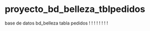 # proyecto_bd_belleza_tblpedidos
base de datos bd_belleza tabla pedidos
! [ ](https://github.com/GonzalezBGA128/proyecto_bd_belleza_tblpedidos/blob/c526cbbcd9974bcac4972d3067f72834bd468ec5/imagen%201.png)
! [ ](https://github.com/GonzalezBGA128/proyecto_bd_belleza_tblpedidos/blob/67daa2782d70a4f71c872ac3a5ab6c6627e93267/imagen%202.png)
! [ ](https://github.com/GonzalezBGA128/proyecto_bd_belleza_tblpedidos/blob/729c4e866e9dbf57cc69e243adcc882e6e4c1862/imagen%203.png)
! [ ](https://github.com/GonzalezBGA128/proyecto_bd_belleza_tblpedidos/blob/adf47836b5c5635683fe8562d7db71a2d744ee2f/imagen%204.png)
! [ ](https://github.com/GonzalezBGA128/proyecto_bd_belleza_tblpedidos/blob/b95b2162c8599d417bbc11a8c937418d7981c4e3/imagen%205.png)
! [ ](https://github.com/GonzalezBGA128/proyecto_bd_belleza_tblpedidos/blob/10235d537e8b2718af7e4fbc7d753727fac0b093/imagen%206.png)
! [ ](https://github.com/GonzalezBGA128/proyecto_bd_belleza_tblpedidos/blob/8a2e096c249c3aef515eea18d11553563fe322d5/imagen%207.png)
! [ ](https://github.com/GonzalezBGA128/proyecto_bd_belleza_tblpedidos/blob/cdb5688ce17c92e1f6569d7ee13c2f623190ec79/imagen%208.png)
